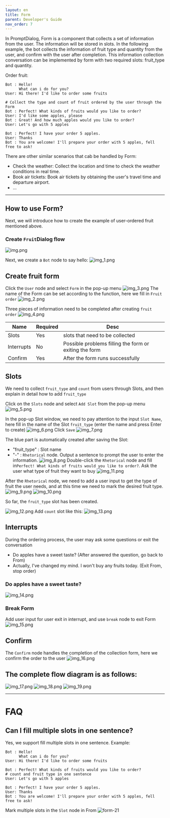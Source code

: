 ```yaml
---
layout: en
title: Form
parent: Developer's Guide
nav_order: 7
---
```

In PromptDialog, Form is a component that collects a set of information from the user. The information will be stored in slots. In the following example, the bot collects the information of fruit type and quantity from the user, and confirm with the user after completion. This information collection conversation can be implemented by form with two required slots: fruit_type and quantity. 

Order fruit:
```text
Bot : Hello!
      What can i do for you?
User: Hi there! I'd like to order some fruits

# Collect the type and count of fruit ordered by the user through the Form
Bot : Perfect! What kinds of fruits would you like to order?
User: I'd like some apples, please
Bot : Great! And how much apples would you like to order?
User: Let's go with 5 apples

Bot : Perfect! I have your order 5 apples.
User: Thanks
Bot : You are welcome! I'll prepare your order with 5 apples, fell free to ask!
```
There are other similar scenarios that cab be handled by Form:
- Check the weather: Collect the location and time to check the weather conditions in real time.
- Book air tickets: Book air tickets by obtaining the user's travel time and departure airport.
- ...
---
## How to use Form?
Next, we will introduce how to create the example of user-ordered fruit mentioned above.

### Create `Fruit`Dialog flow
![img.png](/assets/images/tutorial/form/form-01.png)

Next, we create a `Bot` node to say hello:
![img_1.png](/assets/images/tutorial/form/form-02.png)

## Create fruit form
Click the `User` node and select `Form` in the pop-up menu
![img_3.png](/assets/images/tutorial/form/form-03.png)
The name of the Form can be set according to the function, here we fill in `Fruit order`
![img_2.png](/assets/images/tutorial/form/form-04.png)

Three pieces of information need to be completed after creating `fruit order`
![img_4.png](/assets/images/tutorial/form/form-05.png)

|  Name        | Required | Desc                                                   |
|--------------|----------|--------------------------------------------------------|
| Slots        |    Yes   | slots that need to be collected                        |
| Interrupts   |    No    | Possible problems filling the form or exiting the form |
| Confirm      |    Yes   | After the form runs successfully                       |
  
## Slots
We need to collect `fruit_type` and `count` from users through Slots, and then explain in detail how to add `fruit_type`

Click on the `Slots` node and select `Add Slot` from the pop-up menu
![img_5.png](/assets/images/tutorial/form/form-06.png)

In the pop-up Slot window, we need to pay attention to the input `Slot Name`, here fill in the name of the Slot `fruit_type` (enter the name and press Enter to create)
![img_6.png](/assets/images/tutorial/form/form-07.png)
Click `Save`
![img_7.png](/assets/images/tutorial/form/form-08.png)

The blue part is automatically created after saving the Slot:

- "fruit_type" : Slot name
- "-"          : `Rhetorical` node. Output a sentence to prompt the user to enter the information.
![img_8.png](/assets/images/tutorial/form/form-09.png)
Double-click the `Rhetorical` node and fill in`Perfect! What kinds of fruits would you like to order?`. Ask the user what type of fruit they want to buy
![img_11.png](/assets/images/tutorial/form/form-10.png)

After the `Rhetorical` node, we need to add a user input to get the type of fruit the user needs, and at this time we need to mark the desired fruit type.
![img_9.png](/assets/images/tutorial/form/form-11.png)
![img_10.png](/assets/images/tutorial/form/form-12.png)

So far, the `fruit_type` slot has been created.

![img_12.png](/assets/images/tutorial/form/form-13.png)
Add `count` slot like this:
![img_13.png](/assets/images/tutorial/form/form-14.png)

## Interrupts
During the ordering process, the user may ask some questions or exit the conversation
- Do apples have a sweet taste? (After answered the question, go back to From)
- Actually, I've changed my mind. I won't buy any fruits today. (Exit From, stop order)
    
### Do apples have a sweet taste?
![img_14.png](/assets/images/tutorial/form/form-15.png)

### Break Form
Add user input for user exit in interrupt, and use `break` node to exit Form
![img_15.png](/assets/images/tutorial/form/form-16.png)

## Confirm
The `Confirm` node handles the completion of the collection form, here we confirm the order to the user
![img_16.png](/assets/images/tutorial/form/form-17.png)

## The complete flow diagram is as follows:
![img_17.png](/assets/images/tutorial/form/form-18.png)
![img_18.png](/assets/images/tutorial/form/form-19.png)
![img_19.png](/assets/images/tutorial/form/form-20.png)

---

# FAQ

## Can I fill multiple slots in one sentence?
Yes, we support fill multiple slots in one sentence.
Example: 
```text
Bot : Hello!
      What can i do for you?
User: Hi there! I'd like to order some fruits

Bot : Perfect! What kinds of fruits would you like to order?
# count and fruit type in one sentence
User: Let's go with 5 apples

Bot : Perfect! I have your order 5 apples.
User: Thanks
Bot : You are welcome! I'll prepare your order with 5 apples, fell free to ask!
```

Mark multiple slots in the `Slot` node in From
![form-21](/assets/images/tutorial/form/form-21.png)
